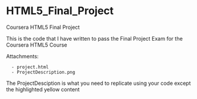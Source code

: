 # HTML5_Final_Project
Coursera HTML5 Final Project

This is the code that I have written to pass the Final Project Exam for the Coursera HTML5 Course

Attachments:
     
      - project.html
      - ProjectDescription.png
      
The ProjectDesciption is what you need to replicate using your code except the highlighted yellow content
